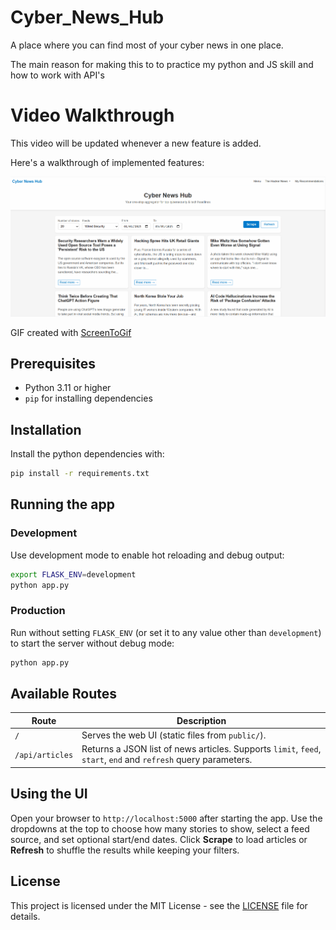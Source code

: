 # Cyber_News_Hub
A place where you can find most of your cyber news in one place. 
<p>The main reason for making this to to practice my python and JS skill and how to work with API's</p>

<h1>Video Walkthrough</h1>
<p>This video will be updated whenever a new feature is added.</p>

Here's a walkthrough of implemented features:

<img src='/public/assets/cyber_anim.gif' title='Video Walkthrough' width='' alt='Video Walkthrough' />

GIF created with 
[ScreenToGif](https://www.screentogif.com/) 

## Prerequisites

* Python 3.11 or higher
* `pip` for installing dependencies

## Installation

Install the python dependencies with:
```bash
pip install -r requirements.txt
```

## Running the app

### Development

Use development mode to enable hot reloading and debug output:

```bash
export FLASK_ENV=development
python app.py
```

### Production

Run without setting `FLASK_ENV` (or set it to any value other than
`development`) to start the server without debug mode:

```bash
python app.py
```

## Available Routes

| Route | Description |
|-------|-------------|
| `/` | Serves the web UI (static files from `public/`). |
| `/api/articles` | Returns a JSON list of news articles. Supports `limit`, `feed`, `start`, `end` and `refresh` query parameters. |

## Using the UI

Open your browser to `http://localhost:5000` after starting the app. Use the dropdowns at the top to choose how many stories to show, select a feed source, and set optional start/end dates. Click **Scrape** to load articles or **Refresh** to shuffle the results while keeping your filters.

## License

This project is licensed under the MIT License - see the [LICENSE](LICENSE) file for details.